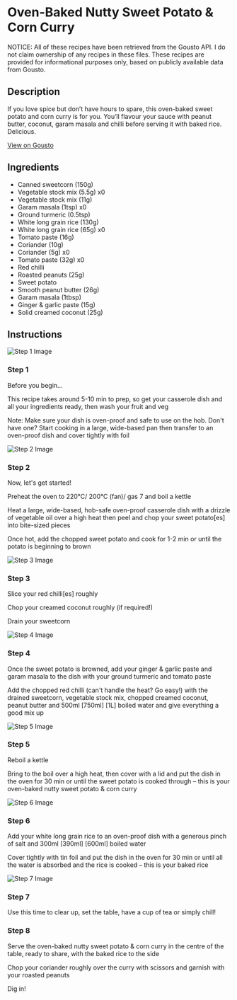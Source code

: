 # Oven-Baked Nutty Sweet Potato & Corn Curry

NOTICE: All of these recipes have been retrieved from the Gousto API. I do not claim ownership of any recipes in these files. These recipes are provided for informational purposes only, based on publicly available data from Gousto.

## Description

If you love spice but don’t have hours to spare, this oven-baked sweet potato and corn curry is for you. You’ll flavour your sauce with peanut butter, coconut, garam masala and chilli before serving it with baked rice. Delicious. 

[View on Gousto](https://www.gousto.co.uk/recipes/cookbook/oven-baked-nutty-sweet-potato-corn-curry)

## Ingredients

- Canned sweetcorn (150g)
- Vegetable stock mix (5.5g) x0
- Vegetable stock mix (11g)
- Garam masala (1tsp) x0
- Ground turmeric (0.5tsp)
- White long grain rice (130g)
- White long grain rice (65g) x0
- Tomato paste (16g)
- Coriander (10g)
- Coriander (5g) x0
- Tomato paste (32g) x0
- Red chilli
- Roasted peanuts (25g)
- Sweet potato
- Smooth peanut butter (26g)
- Garam masala (1tbsp)
- Ginger & garlic paste (15g)
- Solid creamed coconut (25g)

## Instructions

![Step 1 Image](https://production-media.gousto.co.uk/cms/recipe-step-image/Admin10mm-Step-1-1730110099327-x200.jpg)

### Step 1

Before you begin...

This recipe takes around 5-10 min to prep, so get your casserole dish and all your ingredients ready, then wash your fruit and veg

Note: Make sure your dish is oven-proof and safe to use on the hob. Don't have one? Start cooking in a large, wide-based pan then transfer to an oven-proof dish and cover tightly with foil

![Step 2 Image](https://production-media.gousto.co.uk/cms/recipe-step-image/Step-2-copy-1688721735337-x200.jpg)

### Step 2

Now, let's get started!

Preheat the oven to 220°C/ 200°C (fan)/ gas 7 and boil a kettle

Heat a large, wide-based, hob-safe oven-proof casserole dish with a drizzle of vegetable oil over a high heat then peel and chop your sweet potato[es] into bite-sized pieces

Once hot, add the chopped sweet potato and cook for 1-2 min or until the potato is beginning to brown

![Step 3 Image](https://production-media.gousto.co.uk/cms/recipe-step-image/Step-3-copy-1688721739304-x200.jpg)

### Step 3

Slice your red chilli[es] roughly

Chop your creamed coconut roughly (if required!)

Drain your sweetcorn

![Step 4 Image](https://production-media.gousto.co.uk/cms/recipe-step-image/Step-4-copy-1688721743054-x200.jpg)

### Step 4

Once the sweet potato is browned, add your ginger & garlic paste and garam masala to the dish with your ground turmeric and tomato paste

Add the chopped red chilli (can't handle the heat? Go easy!) with the drained sweetcorn, vegetable stock mix, chopped creamed coconut, peanut butter and 500ml <span class="text-purple">[750ml]</span> <span class="text-danger">[1L]</span> boiled water and give everything a good mix up

![Step 5 Image](https://production-media.gousto.co.uk/cms/recipe-step-image/Step-5-copy-1688721746903-x200.jpg)

### Step 5

Reboil a kettle

Bring to the boil over a high heat, then cover with a lid and put the dish in the oven for 30 min or until the sweet potato is cooked through – this is your oven-baked nutty sweet potato & corn curry

![Step 6 Image](https://production-media.gousto.co.uk/cms/recipe-step-image/Step-6-copy-1688721751529-x200.jpg)

### Step 6

Add your white long grain rice to an oven-proof dish with a generous pinch of salt and 300ml <span class="text-purple">[390ml]</span> <span class="text-danger">[600ml]</span> boiled water

Cover tightly with tin foil and put the dish in the oven for 30 min or until all the water is absorbed and the rice is cooked – this is your baked rice

![Step 7 Image](https://production-media.gousto.co.uk/cms/recipe-step-image/Step-7-copy-1688721754091-x200.jpg)

### Step 7

Use this time to clear up, set the table, have a cup of tea or simply chill!

### Step 8

Serve the oven-baked nutty sweet potato & corn curry in the centre of the table, ready to share, with the baked rice to the side

Chop your coriander roughly over the curry with scissors and garnish with your roasted peanuts

Dig in!

